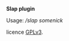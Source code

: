 **Slap plugin** 

Usage: */slap somenick*

licence [GPLv3][1].


  [1]: https://www.gnu.org/licenses/gpl.html
